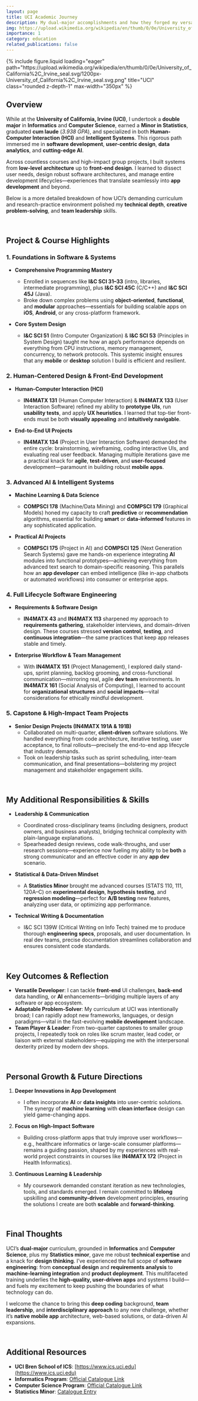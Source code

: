 ```yaml
---
layout: page
title: UCI Academic Journey
description: My dual-major accomplishments and how they forged my versatile coding, research, and leadership prowess
img: https://upload.wikimedia.org/wikipedia/en/thumb/0/0e/University_of_California%2C_Irvine_seal.svg/1200px-University_of_California%2C_Irvine_seal.svg.png
importance: 1
category: education
related_publications: false
---
```


<div class="row">
  <div class="col-sm mt-3 mt-md-0 text-center">
    {% include figure.liquid
       loading="eager"
       path="https://upload.wikimedia.org/wikipedia/en/thumb/0/0e/University_of_California%2C_Irvine_seal.svg/1200px-University_of_California%2C_Irvine_seal.svg.png"
       title="UCI"
       class="rounded z-depth-1"
       max-width="350px"
    %}
  </div>
</div>

## Overview

While at the **University of California, Irvine (UCI)**, I undertook a **double major** in **Informatics** and **Computer Science**, earned a **Minor in Statistics**, graduated **cum laude** (_3.938 GPA_), and specialized in both **Human-Computer Interaction (HCI)** and **Intelligent Systems**. This rigorous path immersed me in **software development**, **user-centric design**, **data analytics**, and **cutting-edge AI**.

Across countless courses and high-impact group projects, I built systems from **low-level architecture** up to **front-end design**. I learned to dissect user needs, design robust software architectures, and manage entire development lifecycles—experiences that translate seamlessly into **app development** and beyond.

Below is a more detailed breakdown of how UCI’s demanding curriculum and research-practice environment polished my **technical depth**, **creative problem-solving**, and **team leadership** skills.

<br>

## Project & Course Highlights

### 1. Foundations in Software & Systems

- **Comprehensive Programming Mastery**

  - Enrolled in sequences like **I&C SCI 31–33** (intro, libraries, intermediate programming), plus **I&C SCI 45C** (C/C++) and **I&C SCI 45J** (Java).
  - Broke down complex problems using **object-oriented**, **functional**, and **modular** approaches—essentials for building scalable apps on **iOS**, **Android**, or any cross-platform framework.

- **Core System Design**
  - **I&C SCI 51** (Intro Computer Organization) & **I&C SCI 53** (Principles in System Design) taught me how an app’s performance depends on everything from CPU instructions, memory management, concurrency, to network protocols. This systemic insight ensures that any **mobile** or **desktop** solution I build is efficient and resilient.

### 2. Human-Centered Design & Front-End Development

- **Human-Computer Interaction (HCI)**

  - **IN4MATX 131** (Human Computer Interaction) & **IN4MATX 133** (User Interaction Software) refined my ability to **prototype UIs**, run **usability tests**, and apply **UX heuristics**. I learned that top-tier front-ends must be both **visually appealing** and **intuitively navigable**.

- **End-to-End UI Projects**
  - **IN4MATX 134** (Project in User Interaction Software) demanded the entire cycle: brainstorming, wireframing, coding interactive UIs, and evaluating real user feedback. Managing multiple iterations gave me a practical knack for **agile**, **test-driven**, and **user-focused** development—paramount in building robust **mobile apps**.

### 3. Advanced AI & Intelligent Systems

- **Machine Learning & Data Science**

  - **COMPSCI 178** (Machine/Data Mining) and **COMPSCI 179** (Graphical Models) honed my capacity to craft **predictive** or **recommendation** algorithms, essential for building **smart** or **data-informed** features in any sophisticated application.

- **Practical AI Projects**
  - **COMPSCI 175** (Project in AI) and **COMPSCI 125** (Next Generation Search Systems) gave me hands-on experience integrating **AI** modules into functional prototypes—achieving everything from advanced text search to domain-specific reasoning. This parallels how an **app developer** can embed intelligence (like in-app chatbots or automated workflows) into consumer or enterprise apps.

### 4. Full Lifecycle Software Engineering

- **Requirements & Software Design**

  - **IN4MATX 43** and **IN4MATX 113** sharpened my approach to **requirements gathering**, stakeholder interviews, and domain-driven design. These courses stressed **version control**, **testing**, and **continuous integration**—the same practices that keep app releases stable and timely.

- **Enterprise Workflow & Team Management**
  - With **IN4MATX 151** (Project Management), I explored daily stand-ups, sprint planning, backlog grooming, and cross-functional communication—mirroring real, agile **dev team** environments. In **IN4MATX 161** (Social Analysis of Computing), I learned to account for **organizational structures** and **social impacts**—vital considerations for ethically mindful development.

### 5. Capstone & High-Impact Team Projects

- **Senior Design Projects (IN4MATX 191A & 191B)**
  - Collaborated on multi-quarter, **client-driven** software solutions. We handled everything from code architecture, iterative testing, user acceptance, to final rollouts—precisely the end-to-end app lifecycle that industry demands.
  - Took on leadership tasks such as sprint scheduling, inter-team communication, and final presentations—bolstering my project management and stakeholder engagement skills.

<br>

## My Additional Responsibilities & Skills

- **Leadership & Communication**

  - Coordinated cross-disciplinary teams (including designers, product owners, and business analysts), bridging technical complexity with plain-language explanations.
  - Spearheaded design reviews, code walk-throughs, and user research sessions—experience now fueling my ability to be **both** a strong communicator and an effective coder in any **app dev** scenario.

- **Statistical & Data-Driven Mindset**

  - A **Statistics Minor** brought me advanced courses (STATS 110, 111, 120A–C) on **experimental design**, **hypothesis testing**, and **regression modeling**—perfect for **A/B testing** new features, analyzing user data, or optimizing app performance.

- **Technical Writing & Documentation**
  - I&C SCI 139W (Critical Writing on Info Tech) trained me to produce thorough **engineering specs**, proposals, and user documentation. In real dev teams, precise documentation streamlines collaboration and ensures consistent code standards.

<br>

## Key Outcomes & Reflection

- **Versatile Developer**: I can tackle **front-end** UI challenges, **back-end** data handling, or **AI** enhancements—bridging multiple layers of any software or app ecosystem.
- **Adaptable Problem-Solver**: My curriculum at UCI was intentionally broad; I can rapidly adopt new frameworks, languages, or design paradigms—vital in the fast-evolving **mobile development** landscape.
- **Team Player & Leader**: From two-quarter capstones to smaller group projects, I repeatedly took on roles like scrum master, lead coder, or liaison with external stakeholders—equipping me with the interpersonal dexterity prized by modern dev shops.

<br>

## Personal Growth & Future Directions

1. **Deeper Innovations in App Development**

   - I often incorporate **AI** or **data insights** into user-centric solutions. The synergy of **machine learning** with **clean interface** design can yield game-changing apps.

2. **Focus on High-Impact Software**

   - Building cross-platform apps that truly improve user workflows—e.g., healthcare informatics or large-scale consumer platforms—remains a guiding passion, shaped by my experiences with real-world project constraints in courses like **IN4MATX 172** (Project in Health Informatics).

3. **Continuous Learning & Leadership**
   - My coursework demanded constant iteration as new technologies, tools, and standards emerged. I remain committed to **lifelong** upskilling and **community-driven** development principles, ensuring the solutions I create are both **scalable** and **forward-thinking**.

<br>

## Final Thoughts

UCI’s **dual-major** curriculum, grounded in **Informatics** and **Computer Science**, plus my **Statistics minor**, gave me robust **technical expertise** and a knack for **design thinking**. I’ve experienced the full scope of **software engineering**: from **conceptual design** and **requirements analysis** to **machine-learning integration** and **product deployment**. This multifaceted training underlies the **high-quality, user-driven apps** and systems I build—and fuels my excitement to keep pushing the boundaries of what technology can do.

I welcome the chance to bring this **deep coding** background, **team leadership**, and **interdisciplinary approach** to any new challenge, whether it’s **native mobile app** architecture, web-based solutions, or data-driven AI expansions.

<br>

## Additional Resources

- **UCI Bren School of ICS**: [https://www.ics.uci.edu](https://www.ics.uci.edu)
- **Informatics Program**: [Official Catalogue Link](https://www.informatics.uci.edu)
- **Computer Science Program**: [Official Catalogue Link](https://cs.ics.uci.edu)
- **Statistics Minor**: [Catalogue Entry](https://catalogue.uci.edu/donaldbrenschoolofinformationandcomputersciences/departmentofstatistics/statistics_minor)
<!-- - **Select Transcripts & Coursework**: [In-depth Academic Record (PDF)](#)   -->
